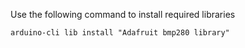 Use the following command to install required libraries

```
arduino-cli lib install "Adafruit bmp280 library"
```

